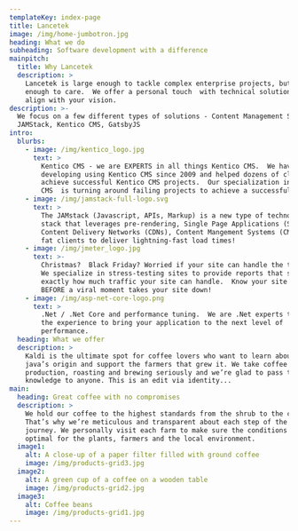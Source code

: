 ```yaml
---
templateKey: index-page
title: Lancetek
image: /img/home-jumbotron.jpg
heading: What we do
subheading: Software development with a difference
mainpitch:
  title: Why Lancetek
  description: >
    Lancetek is large enough to tackle complex enterprise projects, but small
    enough to care.  We offer a personal touch  with technical solutions to
    align with your vision.  
description: >-
  We focus on a few different types of solutions - Content Management Systems,
  JAMStack, Kentico CMS, GatsbyJS
intro:
  blurbs:
    - image: /img/kentico_logo.jpg
      text: >
        Kentico CMS - we are EXPERTS in all things Kentico CMS.  We have been
        developing using Kentico CMS since 2009 and helped dozens of clients
        achieve successful Kentico CMS projects.  Our specialization in Kentico
        CMS  is turning around failing projects to achieve a successful result.
    - image: /img/jamstack-full-logo.svg
      text: >
        The JAMstack (Javascript, APIs, Markup) is a new type of technology
        stack that leverages pre-rendering, Single Page Applications (SPAs),
        Content Delivery Networks (CDNs), Content Mangement Systems (CMS) and
        fat clients to deliver lightning-fast load times!
    - image: /img/jmeter_logo.jpg
      text: >-
        Christmas?  Black Friday? Worried if your site can handle the traffic? 
        We specialize in stress-testing sites to provide reports that show
        exactly how much traffic your site can handle.  Know your site limits
        BEFORE a viral moment takes your site down!
    - image: /img/asp-net-core-logo.png
      text: >
        .Net / .Net Core and performance tuning.  We are .Net experts that have
        the experience to bring your application to the next level of
        performance.
  heading: What we offer
  description: >
    Kaldi is the ultimate spot for coffee lovers who want to learn about their
    java’s origin and support the farmers that grew it. We take coffee
    production, roasting and brewing seriously and we’re glad to pass that
    knowledge to anyone. This is an edit via identity...
main:
  heading: Great coffee with no compromises
  description: >
    We hold our coffee to the highest standards from the shrub to the cup.
    That’s why we’re meticulous and transparent about each step of the coffee’s
    journey. We personally visit each farm to make sure the conditions are
    optimal for the plants, farmers and the local environment.
  image1:
    alt: A close-up of a paper filter filled with ground coffee
    image: /img/products-grid3.jpg
  image2:
    alt: A green cup of a coffee on a wooden table
    image: /img/products-grid2.jpg
  image3:
    alt: Coffee beans
    image: /img/products-grid1.jpg
---
```


